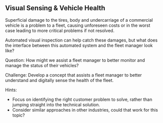 ## Visual Sensing & Vehicle Health

Superficial damage to the tires, body and undercarriage of a commercial vehicle is a problem to a fleet, causing unforeseen costs or in the worst case leading to more critical problems if not resolved.

Automated visual inspection can help catch these damages, but what does the interface between this automated system and the fleet manager look like?

Question: How might we assist a fleet manager to ​better monitor and manage the status of their vehicles?

Challenge: Develop a concept that assists a fleet manager to better understand and digitally sense the health of the fleet.

Hints:​

- Focus on identifying the right customer problem to solve, rather than jumping straight into the technical solution.​
- Consider similar approaches in other industries, could that work for this topic?​


